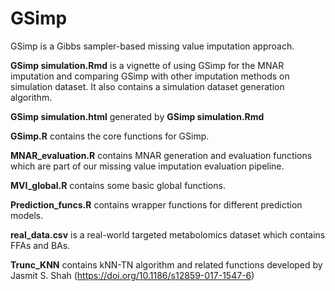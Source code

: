 # GSimp
GSimp is a Gibbs sampler-based missing value imputation approach.

**GSimp simulation.Rmd** is a vignette of using GSimp for the MNAR imputation and comparing GSimp with other imputation methods on simulation dataset. It also contains a simulation dataset generation algorithm.

**GSimp simulation.html** generated by **GSimp simulation.Rmd**

**GSimp.R** contains the core functions for GSimp.

**MNAR_evaluation.R** contains MNAR generation and evaluation functions which are part of our missing value imputation evaluation pipeline.

**MVI_global.R** contains some basic global functions.

**Prediction_funcs.R** contains wrapper functions for different prediction models.

**real_data.csv** is a real-world targeted metabolomics dataset which contains FFAs and BAs.

**Trunc_KNN** contains kNN-TN algorithm and related functions developed by Jasmit S. Shah (https://doi.org/10.1186/s12859-017-1547-6)
